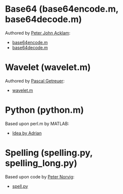 # Base64 (base64encode.m, base64decode.m)

Authored by [Peter John Acklam](http://home.online.no/~pjacklam):

* [base64encode.m](http://home.online.no/~pjacklam/matlab/software/util/datautil/base64encode.m)
* [base64decode.m](http://home.online.no/~pjacklam/matlab/software/util/datautil/base64decode.m)

# Wavelet (wavelet.m)

Authored by [Pascal Getreuer](http://www.getreuer.info/):

* [wavelet.m](http://www.getreuer.info/tutorials/matlabimaging/wavelet.m)

# Python (python.m)

Based upon perl.m by MATLAB:

* [Idea by Adrian](http://stackoverflow.com/questions/1707780/call-python-function-from-matlab)

# Spelling (spelling.py, spelling_long.py)

Based upon code by [Peter Norvig](http://norvig.com/):

* [spell.py](http://norvig.com/spell-correct.html)